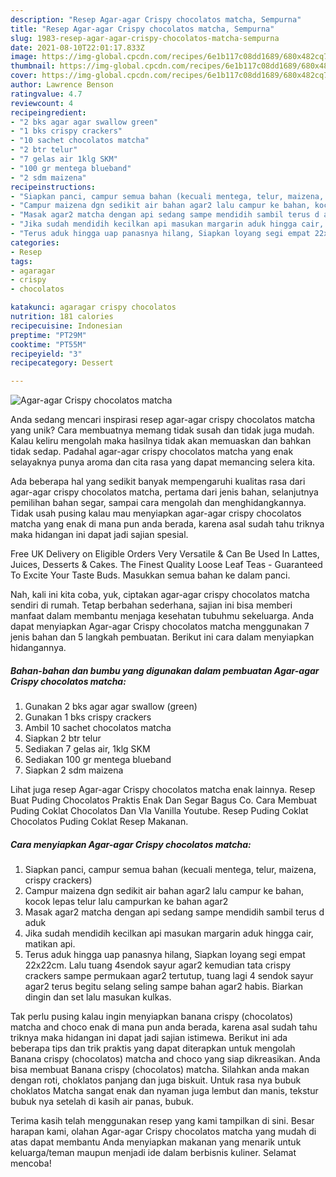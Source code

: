 ```yaml
---
description: "Resep Agar-agar Crispy chocolatos matcha, Sempurna"
title: "Resep Agar-agar Crispy chocolatos matcha, Sempurna"
slug: 1983-resep-agar-agar-crispy-chocolatos-matcha-sempurna
date: 2021-08-10T22:01:17.833Z
image: https://img-global.cpcdn.com/recipes/6e1b117c08dd1689/680x482cq70/agar-agar-crispy-chocolatos-matcha-foto-resep-utama.jpg
thumbnail: https://img-global.cpcdn.com/recipes/6e1b117c08dd1689/680x482cq70/agar-agar-crispy-chocolatos-matcha-foto-resep-utama.jpg
cover: https://img-global.cpcdn.com/recipes/6e1b117c08dd1689/680x482cq70/agar-agar-crispy-chocolatos-matcha-foto-resep-utama.jpg
author: Lawrence Benson
ratingvalue: 4.7
reviewcount: 4
recipeingredient:
- "2 bks agar agar swallow green"
- "1 bks crispy crackers"
- "10 sachet chocolatos matcha"
- "2 btr telur"
- "7 gelas air 1klg SKM"
- "100 gr mentega blueband"
- "2 sdm maizena"
recipeinstructions:
- "Siapkan panci, campur semua bahan (kecuali mentega, telur, maizena, crispy crackers)"
- "Campur maizena dgn sedikit air bahan agar2 lalu campur ke bahan, kocok lepas telur lalu campurkan ke bahan agar2"
- "Masak agar2 matcha dengan api sedang sampe mendidih sambil terus d aduk"
- "Jika sudah mendidih kecilkan api masukan margarin aduk hingga cair, matikan api."
- "Terus aduk hingga uap panasnya hilang, Siapkan loyang segi empat 22x22cm. Lalu tuang 4sendok sayur agar2 kemudian tata crispy crackers sampe permukaan agar2 tertutup, tuang lagi 4 sendok sayur agar2 terus begitu selang seling sampe bahan agar2 habis. Biarkan dingin dan set lalu masukan kulkas."
categories:
- Resep
tags:
- agaragar
- crispy
- chocolatos

katakunci: agaragar crispy chocolatos 
nutrition: 181 calories
recipecuisine: Indonesian
preptime: "PT29M"
cooktime: "PT55M"
recipeyield: "3"
recipecategory: Dessert

---
```



![Agar-agar Crispy chocolatos matcha](https://img-global.cpcdn.com/recipes/6e1b117c08dd1689/680x482cq70/agar-agar-crispy-chocolatos-matcha-foto-resep-utama.jpg)

Anda sedang mencari inspirasi resep agar-agar crispy chocolatos matcha yang unik? Cara membuatnya memang tidak susah dan tidak juga mudah. Kalau keliru mengolah maka hasilnya tidak akan memuaskan dan bahkan tidak sedap. Padahal agar-agar crispy chocolatos matcha yang enak selayaknya punya aroma dan cita rasa yang dapat memancing selera kita.

Ada beberapa hal yang sedikit banyak mempengaruhi kualitas rasa dari agar-agar crispy chocolatos matcha, pertama dari jenis bahan, selanjutnya pemilihan bahan segar, sampai cara mengolah dan menghidangkannya. Tidak usah pusing kalau mau menyiapkan agar-agar crispy chocolatos matcha yang enak di mana pun anda berada, karena asal sudah tahu triknya maka hidangan ini dapat jadi sajian spesial.

Free UK Delivery on Eligible Orders Very Versatile &amp; Can Be Used In Lattes, Juices, Desserts &amp; Cakes. The Finest Quality Loose Leaf Teas - Guaranteed To Excite Your Taste Buds. Masukkan semua bahan ke dalam panci.


Nah, kali ini kita coba, yuk, ciptakan agar-agar crispy chocolatos matcha sendiri di rumah. Tetap berbahan sederhana, sajian ini bisa memberi manfaat dalam membantu menjaga kesehatan tubuhmu sekeluarga. Anda dapat menyiapkan Agar-agar Crispy chocolatos matcha menggunakan 7 jenis bahan dan 5 langkah pembuatan. Berikut ini cara dalam menyiapkan hidangannya.

<!--inarticleads1-->

##### Bahan-bahan dan bumbu yang digunakan dalam pembuatan Agar-agar Crispy chocolatos matcha:

1. Gunakan 2 bks agar agar swallow (green)
1. Gunakan 1 bks crispy crackers
1. Ambil 10 sachet chocolatos matcha
1. Siapkan 2 btr telur
1. Sediakan 7 gelas air, 1klg SKM
1. Sediakan 100 gr mentega blueband
1. Siapkan 2 sdm maizena


Lihat juga resep Agar-agar Crispy chocolatos matcha enak lainnya. Resep Buat Puding Chocolatos Praktis Enak Dan Segar Bagus Co. Cara Membuat Puding Coklat Chocolatos Dan Vla Vanilla Youtube. Resep Puding Coklat Chocolatos Puding Coklat Resep Makanan. 

<!--inarticleads2-->

##### Cara menyiapkan Agar-agar Crispy chocolatos matcha:

1. Siapkan panci, campur semua bahan (kecuali mentega, telur, maizena, crispy crackers)
1. Campur maizena dgn sedikit air bahan agar2 lalu campur ke bahan, kocok lepas telur lalu campurkan ke bahan agar2
1. Masak agar2 matcha dengan api sedang sampe mendidih sambil terus d aduk
1. Jika sudah mendidih kecilkan api masukan margarin aduk hingga cair, matikan api.
1. Terus aduk hingga uap panasnya hilang, Siapkan loyang segi empat 22x22cm. Lalu tuang 4sendok sayur agar2 kemudian tata crispy crackers sampe permukaan agar2 tertutup, tuang lagi 4 sendok sayur agar2 terus begitu selang seling sampe bahan agar2 habis. Biarkan dingin dan set lalu masukan kulkas.


Tak perlu pusing kalau ingin menyiapkan banana crispy (chocolatos) matcha and choco enak di mana pun anda berada, karena asal sudah tahu triknya maka hidangan ini dapat jadi sajian istimewa. Berikut ini ada beberapa tips dan trik praktis yang dapat diterapkan untuk mengolah Banana crispy (chocolatos) matcha and choco yang siap dikreasikan. Anda bisa membuat Banana crispy (chocolatos) matcha. Silahkan anda makan dengan roti, choklatos panjang dan juga biskuit. Untuk rasa nya bubuk choklatos Matcha sangat enak dan nyaman juga lembut dan manis, tekstur bubuk nya setelah di kasih air panas, bubuk. 

Terima kasih telah menggunakan resep yang kami tampilkan di sini. Besar harapan kami, olahan Agar-agar Crispy chocolatos matcha yang mudah di atas dapat membantu Anda menyiapkan makanan yang menarik untuk keluarga/teman maupun menjadi ide dalam berbisnis kuliner. Selamat mencoba!
